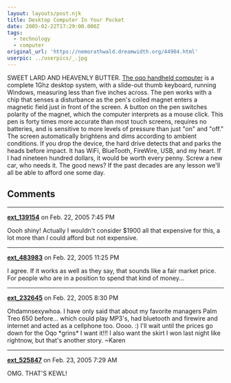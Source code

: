 ```yaml
---
layout: layouts/post.njk
title: Desktop Computer In Your Pocket
date: 2005-02-22T17:29:00.000Z
tags:
  - technology
  - computer
original_url: 'https://nemorathwald.dreamwidth.org/44904.html'
userpic: ../userpics/_.jpg
---
```

SWEET LARD AND HEAVENLY BUTTER. [The oqo handheld computer](http://www.oqo.com/) is a complete 1Ghz desktop system, with a slide-out thumb keyboard, running Windows, measuring less than five inches across. The pen works with a chip that senses a disturbance as the pen's coiled magnet enters a magnetic field just in front of the screen. A button on the pen switches polarity of the magnet, which the computer interprets as a mouse click. This pen is forty times more accurate than most touch screens, requires no batteries, and is sensitive to more levels of pressure than just "on" and "off." The screen automatically brightens and dims according to ambient conditions. If you drop the device, the hard drive detects that and parks the heads before impact. It has WiFi, BlueTooth, FireWire, USB, and my heart. If I had nineteen hundred dollars, it would be worth every penny. Screw a new car, who needs it. The good news? If the past decades are any lesson we'll all be able to afford one some day.

## Comments

---

**[ext_139154](https://www.dreamwidth.org/users/ext_139154)** on Feb. 22, 2005 7:45 PM

Oooh shiny! Actually I wouldn't consider $1900 all that expensive for this, a lot more than _I_ could afford but not expensive.

---

**[ext_483983](https://www.dreamwidth.org/users/ext_483983)** on Feb. 22, 2005 11:25 PM

I agree. If it works as well as they say, that sounds like a fair market price. For people who are in a position to spend that kind of money...

---

**[ext_232645](https://www.dreamwidth.org/users/ext_232645)** on Feb. 22, 2005 8:30 PM

Ohdamnsexywhoa. I have only said that about my favorite managers Palm Treo 650 before... which could play MP3's, had bluetooth and firewire and internet and acted as a cellphone too. Oooo. :) I'll wait until the prices go down for the Oqo \*grins\* I want it!!! I also want the skirt I won last night like rightnow, but that's another story. ~Karen

---

**[ext_525847](https://www.dreamwidth.org/users/ext_525847)** on Feb. 23, 2005 7:29 AM

OMG. THAT'S KEWL!
